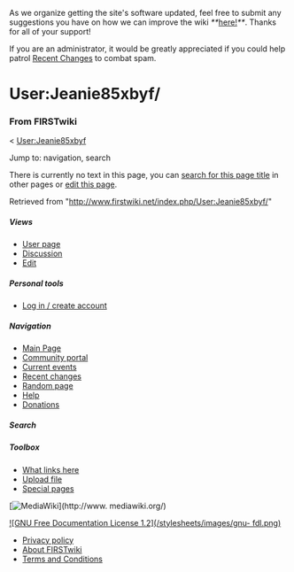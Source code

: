 As we organize getting the site's software updated, feel free to submit any
suggestions you have on how we can improve the wiki
_**_[here!](/index.php/User:Hallry/Suggestions "User:Hallry/Suggestions"
)_**_. Thanks for all of your support!

If you are an administrator, it would be greatly appreciated if you could help
patrol [Recent Changes](/index.php/Special:Recentchanges
"Special:Recentchanges" ) to combat spam.

# User:Jeanie85xbyf/

### From FIRSTwiki

&lt; [User:Jeanie85xbyf](/index.php/User:Jeanie85xbyf "User:Jeanie85xbyf" )

Jump to: navigation, search

There is currently no text in this page, you can [search for this page
title](/index.php/Special:Search/Jeanie85xbyf/ "Special:Search/Jeanie85xbyf/"
) in other pages or [edit this
page](http://www.firstwiki.net/index.php?title=User:Jeanie85xbyf/&action=edit
"http://www.firstwiki.net/index.php?title=User:Jeanie85xbyf/&action=edit" ).

Retrieved from "<http://www.firstwiki.net/index.php/User:Jeanie85xbyf/>"

##### Views

  * [User page](/index.php?title=User:Jeanie85xbyf/&action=edit)
  * [Discussion](/index.php?title=User_talk:Jeanie85xbyf/&action=edit)
  * [Edit](/index.php?title=User:Jeanie85xbyf/&action=edit)

##### Personal tools

  * [Log in / create account](/index.php?title=Special:Userlogin&returnto=User:Jeanie85xbyf/)

[](/index.php/Main_Page "Main Page" )

##### Navigation

  * [Main Page](/index.php/Main_Page)
  * [Community portal](/index.php/FIRSTwiki:Community_portal)
  * [Current events](/index.php/Current_events)
  * [Recent changes](/index.php/Special:Recentchanges)
  * [Random page](/index.php/Special:Random)
  * [Help](/index.php/FIRSTwiki:Help)
  * [Donations](/index.php/FIRSTwiki:Site_support)

##### Search



##### Toolbox

  * [What links here](/index.php/Special:Whatlinkshere/User:Jeanie85xbyf/)
  * [Upload file](/index.php/Special:Upload)
  * [Special pages](/index.php/Special:Specialpages)

[![MediaWiki](/skins/common/images/poweredby_mediawiki_88x31.png)](http://www.
mediawiki.org/)

[![GNU Free Documentation License 1.2](/stylesheets/images/gnu-
fdl.png)](http://www.gnu.org/copyleft/fdl.html)

  * [Privacy policy](/index.php/FIRSTwiki:Privacy_policy "FIRSTwiki:Privacy policy" )
  * [About FIRSTwiki](/index.php/FIRSTwiki:About "FIRSTwiki:About" )
  * [Terms and Conditions](/index.php/FIRSTwiki:Terms_and_conditions "FIRSTwiki:Terms and conditions" )

